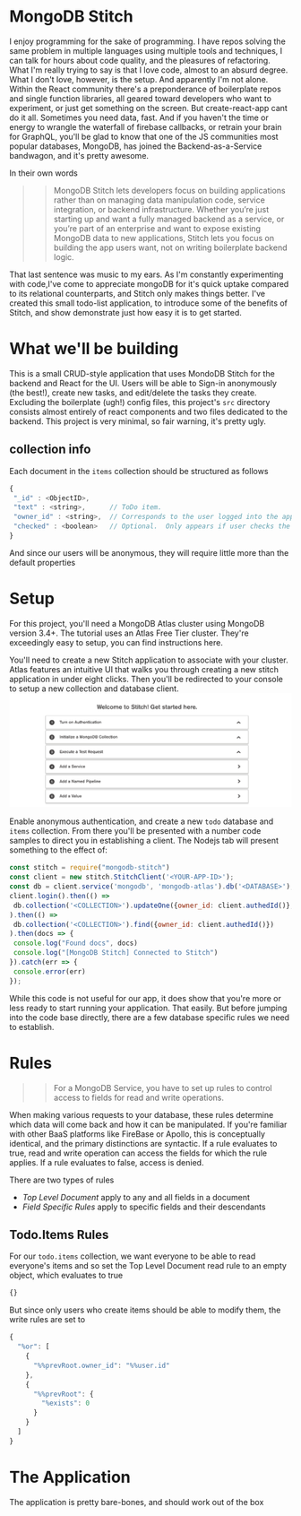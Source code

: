 # MongoDB Stitch
[stitchWelcome]: static/images/stitchWelcome.png

 I enjoy programming for the sake of programming. I have repos solving the same problem in multiple languages using multiple tools and techniques, I can talk for hours about code quality, and the pleasures of refactoring. What I'm really trying to say is that I love code, almost to an absurd degree. What I don't love, however, is the setup. And apparently I'm not alone. Within the React community there's a preponderance of boilerplate repos and single function libraries, all geared toward developers who want to experiment, or just get something on the screen. But create-react-app cant do it all. Sometimes you need data, fast. And if you haven't the time or energy to wrangle the waterfall of firebase callbacks, or retrain your brain for GraphQL, you'll be glad to know that one of the JS communities most popular databases, MongoDB, has joined the Backend-as-a-Service bandwagon, and it's pretty awesome.
 
 In their own words 
 
 >> MongoDB Stitch lets developers focus on building applications rather than on managing data manipulation code, service integration, or backend infrastructure. Whether you’re just starting up and want a fully managed backend as a service, or you’re part of an enterprise and want to expose existing MongoDB data to new applications, Stitch lets you focus on building the app users want, not on writing boilerplate backend logic.
  

 That last sentence was music to my ears. As I'm constantly experimenting with code,I've come to appreciate mongoDB for it's quick uptake compared to its relational counterparts, and Stitch only makes things better. I've created this small todo-list application, to introduce some of the benefits of Stitch, and show demonstrate just how easy it is to get started.
 
# What we'll be building
 This is a small CRUD-style application that uses MondoDB Stitch for the backend and React for the UI. Users will be able to Sign-in anonymously (the best!), create new tasks, and edit/delete the tasks they create.
 Excluding the boilerplate (ugh!) config files, this project's `src` directory consists almost entirely of react components and two files dedicated to the backend. This project is very minimal, so fair warning, it's pretty ugly.
 
## collection info
Each document in the `items` collection should be structured as follows
  ~~~js
  {
   "_id" : <ObjectID>,
   "text" : <string>,      // ToDo item.
   "owner_id" : <string>,  // Corresponds to the user logged into the app.
   "checked" : <boolean>   // Optional.  Only appears if user checks the item in the app.
 }
  ~~~
And since our users will be anonymous, they will require little more than the default properties
   
# Setup
 For this project, you'll need a MongoDB Atlas cluster using MongoDB version 3.4+. The tutorial uses an Atlas Free Tier cluster. They're exceedingly easy to setup, you can find instructions here.
 
 You'll need to create a new Stitch application to associate with  your cluster. Atlas features an intuitive UI that walks you through creating a new stitch application in under eight clicks. Then you'll be redirected to your console to setup a new collection and database client.
 ![stitchWelcome][stitchWelcome]
 
 Enable anonymous authentication, and create a new `todo` database and `items` collection. From there you'll be presented with a number code samples to direct you in establishing a client. The Nodejs tab will present something to the effect of:
 
 ~~~js
const stitch = require("mongodb-stitch")
const client = new stitch.StitchClient('<YOUR-APP-ID>');
const db = client.service('mongodb', 'mongodb-atlas').db('<DATABASE>');
client.login().then(() =>
  db.collection('<COLLECTION>').updateOne({owner_id: client.authedId()}, {$set:{number:42}}, {upsert:true})
).then(() =>
  db.collection('<COLLECTION>').find({owner_id: client.authedId()})
).then(docs => {
  console.log("Found docs", docs)
  console.log("[MongoDB Stitch] Connected to Stitch")
}).catch(err => {
  console.error(err)
});
 ~~~
 
 While this code is not useful for our app, it does show that you're more or less ready to start running your application. That easily. But before jumping into the code base directly, there are a few database specific rules we need to establish.
 
# Rules 
>> For a MongoDB Service, you have to set up rules to control access to fields for read and write operations.

 When making various requests to your database, these rules determine which data will come back and how it can be manipulated. If you're familiar with other BaaS platforms like FireBase or Apollo, this is conceptually identical, and the primary distinctions are syntactic. If a rule evaluates to true, read and write operation can access the fields for which the rule applies. If a rule evaluates to false, access is denied.
 
 There are two types of rules
 -  _Top Level Document_ apply to any and all fields in a document
 - _Field Specific Rules_ apply to specific fields and their descendants

## Todo.Items Rules
For our `todo.items` collection, we want everyone to be able to read everyone's items and so set the Top Level Document read rule to an empty object, which evaluates to true
~~~js
{}
~~~
But since only users who create items should be able to modify them, the write rules are set to 
~~~js
{
  "%or": [
    {
      "%%prevRoot.owner_id": "%%user.id"
    },
    {
      "%%prevRoot": {
        "%exists": 0
      }
    }
  ]
}
~~~
 
 
# The Application
The application is pretty bare-bones, and should work out of the box

